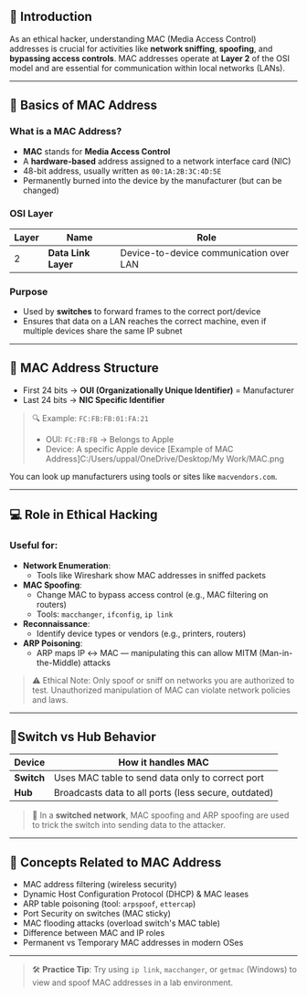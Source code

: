 ## 📘 Introduction

As an ethical hacker, understanding MAC (Media Access Control) addresses is crucial for activities like **network sniffing**, **spoofing**, and **bypassing access controls**. MAC addresses operate at **Layer 2** of the OSI model and are essential for communication within local networks (LANs).

---

## 🧱 Basics of MAC Address

### What is a MAC Address?
- **MAC** stands for **Media Access Control**
- A **hardware-based** address assigned to a network interface card (NIC)
- 48-bit address, usually written as `00:1A:2B:3C:4D:5E`
- Permanently burned into the device by the manufacturer (but can be changed)

### OSI Layer
| Layer | Name              | Role                     |
|-------|-------------------|--------------------------|
| 2     | **Data Link Layer** | Device-to-device communication over LAN |

### Purpose
- Used by **switches** to forward frames to the correct port/device
- Ensures that data on a LAN reaches the correct machine, even if multiple devices share the same IP subnet

---

## 🧠 MAC Address Structure

- First 24 bits → **OUI (Organizationally Unique Identifier)** = Manufacturer
- Last 24 bits → **NIC Specific Identifier**

> 🔍 Example: `FC:FB:FB:01:FA:21`
> - OUI: `FC:FB:FB` → Belongs to Apple
> - Device: A specific Apple device
[Example of MAC Address]C:/Users/uppal/OneDrive/Desktop/My Work/MAC.png

You can look up manufacturers using tools or sites like `macvendors.com`.

---

## 💻 Role in Ethical Hacking

### Useful for:
- **Network Enumeration**:
  - Tools like Wireshark show MAC addresses in sniffed packets
- **MAC Spoofing**:
  - Change MAC to bypass access control (e.g., MAC filtering on routers)
  - Tools: `macchanger`, `ifconfig`, `ip link`
- **Reconnaissance**:
  - Identify device types or vendors (e.g., printers, routers)
- **ARP Poisoning**:
  - ARP maps IP ↔ MAC — manipulating this can allow MITM (Man-in-the-Middle) attacks

> ⚠️ Ethical Note: Only spoof or sniff on networks you are authorized to test. Unauthorized manipulation of MAC can violate network policies and laws.

---

## 🚦Switch vs Hub Behavior

| Device  | How it handles MAC |
|---------|---------------------|
| **Switch** | Uses MAC table to send data only to correct port |
| **Hub**    | Broadcasts data to all ports (less secure, outdated) |

> 🎯 In a **switched network**, MAC spoofing and ARP spoofing are used to trick the switch into sending data to the attacker.

---

## 🧠 Concepts Related to MAC Address

- MAC address filtering (wireless security)
- Dynamic Host Configuration Protocol (DHCP) & MAC leases
- ARP table poisoning (tool: `arpspoof`, `ettercap`)
- Port Security on switches (MAC sticky)
- MAC flooding attacks (overload switch's MAC table)
- Difference between MAC and IP roles
- Permanent vs Temporary MAC addresses in modern OSes

---

> 🛠️ **Practice Tip**: Try using `ip link`, `macchanger`, or `getmac` (Windows) to view and spoof MAC addresses in a lab environment.

